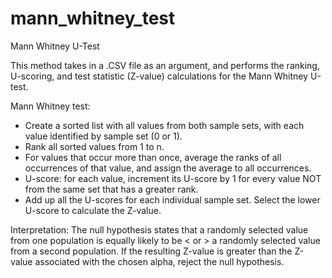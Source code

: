 # mann_whitney_test
Mann Whitney U-Test 

This method takes in a .CSV file as an argument, and performs the ranking, U-scoring, and test statistic (Z-value) calculations for the Mann Whitney U-test. 

Mann Whitney test:
  - Create a sorted list with all values from both sample sets, with each value identified by sample set (0 or 1).  
  - Rank all sorted values from 1 to n. 
  - For values that occur more than once, average the ranks of all occurrences of that value, and assign the average to all occurrences. 
  - U-score: for each value, increment its U-score by 1 for every value NOT from the same set that has a greater rank.
  - Add up all the U-scores for each individual sample set.  Select the lower U-score to calculate the Z-value. 

Interpretation:
  The null hypothesis states that a randomly selected value from one population is equally likely to be < or > a randomly selected value    from a second population.  If the resulting Z-value is greater than the Z-value associated with the chosen alpha, reject the null hypothesis.   
